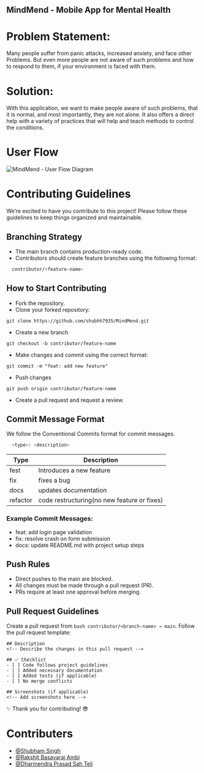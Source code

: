 ## MindMend - Mobile App for Mental Health

# Problem Statement:
Many people suffer from panic attacks, increased anxiety, and face other Problems. But even more people are not aware of such problems and how to respond to them, if your environment is faced with them.

# Solution:
With this application, we want to make people aware of such problems, that it is normal, and most importantly, they are not alone. It also offers a direct help with a variety of practices that will help and teach methods to control the conditions.

# User Flow 
![MindMend - User Flow Diagram](https://github.com/shubhh7935/MindMend---Mobile-Application-for-Mental-Health/blob/main/MindMend%20-%20UserFlow.png)

# Contributing Guidelines
We’re excited to have you contribute to this project! Please follow these guidelines to keep things organized and maintainable.
## Branching Strategy
- The main branch contains production-ready code.
- Contributors should create feature branches using the following format:
```bash
  contributor/<feature-name>
```
## How to Start Contributing
- Fork the repository.
- Clone your forked repository:
```
git clone https://github.com/shubhh7935/MindMend.git
```
- Create a new branch
```
git checkout -b contributor/feature-name
```
- Make changes and commit using the correct format:
```
git commit -m "feat: add new feature"
```
- Push changes
```
git push origin contributor/feature-name
```
- Create a pull request and request a review.
## Commit Message Format
We follow the Conventional Commits format for commit messages.
```bash
  <type>: <description>
```
| Type             | Description                                                                |
| ----------------- | ------------------------------------------------------------------ |
| fest |  Introduces a new feature |
| fix |  fixes a bug |
| docs |  updates documentation |
| refactor |  code restructuring(no new feature or fixes) |

### Example Commit Messages:
- feat: add login page validation
- fix: resolve crash on form submission
- docs: update README.md with project setup steps

## Push Rules
- Direct pushes to the main are blocked.
- All changes must be made through a pull request (PR).
- PRs require at least one approval before merging.

## Pull Request Guidelines
Create a pull request from ```bash contributor/<branch-name> → main```.
Follow the pull request template:
```
## Description
<!-- Describe the changes in this pull request -->

## ✅ Checklist
- [ ] Code follows project guidelines
- [ ] Added necessary documentation
- [ ] Added tests (if applicable)
- [ ] No merge conflicts

## Screenshots (if applicable)
<!-- Add screenshots here -->
```
✨ Thank you for contributing! 😎

# Contributers

- [@Shubham Singh](https://www.github.com/shubhh7935)
- [@Rakshit Basavaraj Ambi](https://www.github.com/octokatherine)
- [@Dharmendra Prasad Sah Teli](https://www.github.com/Dharmendra2567)
